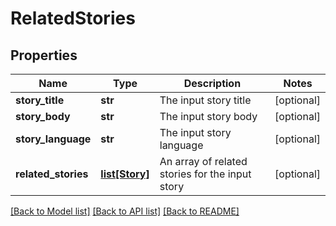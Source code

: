 # RelatedStories

## Properties
Name | Type | Description | Notes
------------ | ------------- | ------------- | -------------
**story_title** | **str** | The input story title | [optional] 
**story_body** | **str** | The input story body | [optional] 
**story_language** | **str** | The input story language | [optional] 
**related_stories** | [**list[Story]**](Story.md) | An array of related stories for the input story | [optional] 

[[Back to Model list]](../README.md#documentation-for-models) [[Back to API list]](../README.md#documentation-for-api-endpoints) [[Back to README]](../README.md)


